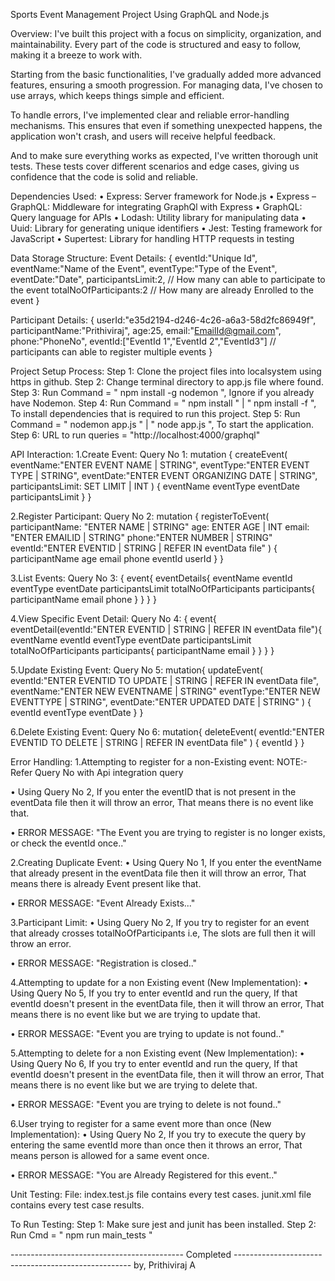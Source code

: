 Sports Event Management Project Using GraphQL and Node.js


Overview:
I've built this project with a focus on simplicity, organization, and maintainability. Every part of the code is structured and easy to follow, making it a breeze to work with.

Starting from the basic functionalities, I've gradually added more advanced features, ensuring a smooth progression. For managing data, I've chosen to use arrays, which keeps things simple and efficient.

To handle errors, I've implemented clear and reliable error-handling mechanisms. This ensures that even if something unexpected happens, the application won't crash, and users will receive helpful feedback.

And to make sure everything works as expected, I've written thorough unit tests. These tests cover different scenarios and edge cases, giving us confidence that the code is solid and reliable.


Dependencies Used:
• Express: Server framework for Node.js
• Express – GraphQL: Middleware for integrating GraphQl with Express
• GraphQL: Query language for APIs
• Lodash: Utility library for manipulating data
• Uuid: Library for generating unique identifiers
• Jest: Testing framework for JavaScript
• Supertest: Library for handling HTTP requests in testing


Data Storage Structure:
Event Details:
{
        eventId:"Unique Id",
        eventName:"Name of the Event",
        eventType:"Type of the Event",
        eventDate:"Date",
        participantsLimit:2, // How many can able to participate to the event
        totalNoOfParticipants:2 // How many are already Enrolled to the event
}

Participant Details:
{
        userId:"e35d2194-d246-4c26-a6a3-58d2fc86949f",
        participantName:"Prithiviraj",
        age:25,
        email:"EmailId@gmail.com",
        phone:"PhoneNo",
        eventId:["EventId 1","EventId 2","EventId3"] // participants can able to register multiple events
}


Project Setup Process:
Step 1: Clone the project files into localsystem using https in github.
Step 2: Change terminal directory to app.js file where found.
Step 3: Run Command = " npm install -g nodemon ", Ignore if you already have Nodemon.
Step 4: Run Command = " npm install " | " npm install -f ", To install dependencies that is 
required to run this project.
Step 5: Run Command = " nodemon app.js " | " node app.js ", To start the application.
Step 6: URL to run queries = "http://localhost:4000/graphql"


API Interaction:
1.Create Event:
Query No 1:
mutation {
     createEvent(
       eventName:"ENTER EVENT NAME | STRING",
       eventType:"ENTER EVENT TYPE | STRING", 
       eventDate:"ENTER EVENT ORGANIZING DATE | STRING",
       participantsLimit: SET LIMIT | INT
     )
   {
     eventName
     eventType
     eventDate
     participantsLimit
   }
}

2.Register Participant:
Query No 2:
mutation {
  registerToEvent(
    participantName: "ENTER NAME | STRING"
    age: ENTER AGE | INT
    email: "ENTER EMAILID | STRING"
    phone:"ENTER NUMBER | STRING"
    eventId:"ENTER EVENTID | STRING | REFER IN eventData file"
  ) {
    participantName
    age
    email
    phone
    eventId
    userId
  }
}
 
3.List Events:
Query No 3:
{
 event{
  eventDetails{
    eventName
    eventId
    eventType
    eventDate
    participantsLimit
    totalNoOfParticipants
    participants{
      participantName
      email
      phone
    }
  }
} 
}

4.View Specific Event Detail:
Query No 4:
{
	event{
    	eventDetail(eventId:"ENTER EVENTID | STRING | REFER IN eventData file"){
    	eventName
    	eventId
    	eventType
    	eventDate
    	participantsLimit
    	totalNoOfParticipants
      	  participants{
            participantName
            email
      }
  }
}
}

5.Update Existing Event:
Query No 5:
mutation{
  updateEvent(
    eventId:"ENTER EVENTID TO UPDATE | STRING | REFER IN eventData file",
    eventName:"ENTER NEW EVENTNAME | STRING"
    eventType:"ENTER NEW EVENTTYPE | STRING",
    eventDate:"ENTER UPDATED DATE | STRING"
  )
  {
    eventId
    eventType
    eventDate
  }
}

6.Delete Existing Event:
Query No 6:
mutation{
  deleteEvent(
    eventId:"ENTER EVENTID TO DELETE | STRING | REFER IN eventData file"
  )
  {
    eventId
  }
}

Error Handling:
1.Attempting to register for a non-Existing event:
NOTE:- Refer Query No with Api integration query

• Using Query No 2, If you enter the eventID that is not present in the eventData file then it 
will throw an error, That means there is no event like that.

• ERROR MESSAGE: "The Event you are trying to register is no longer exists, or check 
the eventId once.."

2.Creating Duplicate Event: 
• Using Query No 1, If you enter the eventName that already present in the eventData file 
then it will throw an error, That means there is already Event present like that.

• ERROR MESSAGE: "Event Already Exists..."

3.Participant Limit: 
• Using Query No 2, If you try to register for an event that already crosses 
totalNoOfParticipants i.e, The slots are full then it will throw an error.

• ERROR MESSAGE: "Registration is closed.."

4.Attempting to update for a non Existing event (New Implementation):
• Using Query No 5, If you try to enter eventId and run the query, If that eventId doesn't 
present in the eventData file, then it will throw an error, That means there is no event like 
but we are trying to update that.

• ERROR MESSAGE: "Event you are trying to update is not found.." 

5.Attempting to delete for a non Existing event (New Implementation): 
• Using Query No 6, If you try to enter eventId and run the query, If that eventId doesn't 
present in the eventData file, then it will throw an error, That means there is no event like 
but we are trying to delete that.

• ERROR MESSAGE: "Event you are trying to delete is not found.."

6.User trying to register for a same event more than once (New Implementation): 
• Using Query No 2, If you try to execute the query by entering the same eventId more 
than once then it throws an error, That means person is allowed for a same event once.

• ERROR MESSAGE: "You are Already Registered for this event.."

Unit Testing:
File:
index.test.js file contains every test cases.
junit.xml file contains every test case results.

To Run Testing:
Step 1: Make sure jest and junit has been installed.
Step 2: Run Cmd = " npm run main_tests "    

-------------------------------------------   Completed   ----------------------------------------------------
by, 
Prithiviraj A